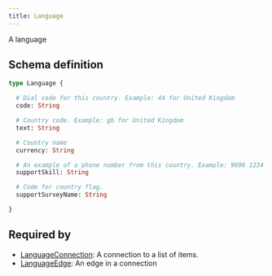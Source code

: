 ```yaml
---
title: Language
---
```


A language

## Schema definition
```graphql
type Language {

  # Dial code for this country. Example: 44 for United Kingdom
  code: String 

  # Country code. Example: gb for United Kingdom
  text: String 

  # Country name
  currency: String 

  # An example of a phone number from this country. Example: 9696 1234 for Malta
  supportSkill: String 

  # Code for country flag.
  supportSurveyName: String 

}
```
## Required by
* [LanguageConnection](graphql/schema/languageconnection.md): A connection to a list of items.
* [LanguageEdge](graphql/schema/languageedge.md): An edge in a connection

